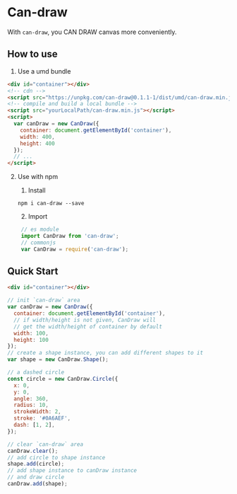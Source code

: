 # Can-draw

With `can-draw`, you CAN DRAW canvas more conveniently.

## How to use

1. Use a umd bundle
```html
<div id="container"></div>
<!-- cdn -->
<script src="https://unpkg.com/can-draw@0.1.1-1/dist/umd/can-draw.min.js"></script>
<!-- compile and build a local bundle -->
<script src="yourLocalPath/can-draw.min.js"></script>
<script>
  var canDraw = new CanDraw({
    container: document.getElementById('container'),
    width: 400,
    height: 400
  });
  // ...
</script>
```

2. Use with npm
    1. Install
    
    ```shell
    npm i can-draw --save
    ```
    
    2. Import
    
    ```js
     // es module
     import CanDraw from 'can-draw';
     // commonjs
     var CanDraw = require('can-draw');
    ``` 


## Quick Start
```html
<div id="container"></div>
```

```js
// init `can-draw` area
var canDraw = new CanDraw({
  container: document.getElementById('container'),
  // if width/height is not given, CanDraw will 
  // get the width/height of container by default
  width: 100,
  height: 100
});
// create a shape instance, you can add different shapes to it
var shape = new CanDraw.Shape();

// a dashed circle
const circle = new CanDraw.Circle({
  x: 0,
  y: 0,
  angle: 360,
  radius: 10,
  strokeWidth: 2,
  stroke: '#0A6AEF',
  dash: [1, 2],
});

// clear `can-draw` area
canDraw.clear();
// add circle to shape instance
shape.add(circle);
// add shape instance to canDraw instance
// and draw circle
canDraw.add(shape);
```
